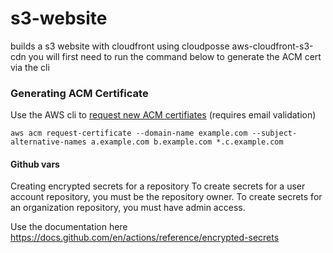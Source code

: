 # s3-website
builds a s3 website with cloudfront  using cloudposse aws-cloudfront-s3-cdn
you will first need to run the command below to generate the ACM cert via the cli 

### Generating ACM Certificate

Use the AWS cli to [request new ACM certifiates](http://docs.aws.amazon.com/acm/latest/userguide/gs-acm-request.html) (requires email validation)
```
aws acm request-certificate --domain-name example.com --subject-alternative-names a.example.com b.example.com *.c.example.com
```

#### Github vars 

Creating encrypted secrets for a repository
To create secrets for a user account repository, you must be the repository owner. To create secrets for an organization repository, you must have admin access.

Use the documentation here 
https://docs.github.com/en/actions/reference/encrypted-secrets


